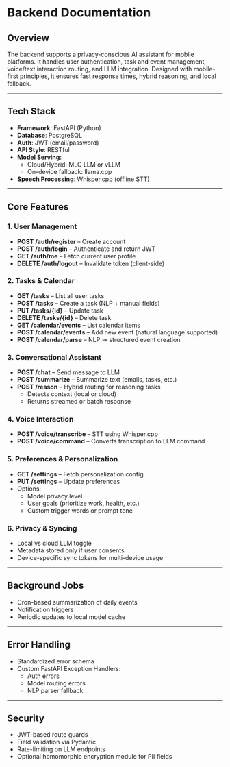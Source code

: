 # Backend Documentation

## Overview

The backend supports a privacy-conscious AI assistant for mobile platforms. It handles user authentication, task and event management, voice/text interaction routing, and LLM integration. Designed with mobile-first principles, it ensures fast response times, hybrid reasoning, and local fallback.

---

## Tech Stack

- **Framework**: FastAPI (Python)
- **Database**: PostgreSQL
- **Auth**: JWT (email/password)
- **API Style**: RESTful
- **Model Serving**:
  - Cloud/Hybrid: MLC LLM or vLLM
  - On-device fallback: llama.cpp
- **Speech Processing**: Whisper.cpp (offline STT)

---

## Core Features

### 1. User Management
- **POST /auth/register** – Create account
- **POST /auth/login** – Authenticate and return JWT
- **GET /auth/me** – Fetch current user profile
- **DELETE /auth/logout** – Invalidate token (client-side)

### 2. Tasks & Calendar
- **GET /tasks** – List all user tasks
- **POST /tasks** – Create a task (NLP + manual fields)
- **PUT /tasks/{id}** – Update task
- **DELETE /tasks/{id}** – Delete task
- **GET /calendar/events** – List calendar items
- **POST /calendar/events** – Add new event (natural language supported)
- **POST /calendar/parse** – NLP → structured event creation

### 3. Conversational Assistant
- **POST /chat** – Send message to LLM
- **POST /summarize** – Summarize text (emails, tasks, etc.)
- **POST /reason** – Hybrid routing for reasoning tasks
  - Detects context (local or cloud)
  - Returns streamed or batch response

### 4. Voice Interaction
- **POST /voice/transcribe** – STT using Whisper.cpp
- **POST /voice/command** – Converts transcription to LLM command

### 5. Preferences & Personalization
- **GET /settings** – Fetch personalization config
- **PUT /settings** – Update preferences
- Options:
  - Model privacy level
  - User goals (prioritize work, health, etc.)
  - Custom trigger words or prompt tone

### 6. Privacy & Syncing
- Local vs cloud LLM toggle
- Metadata stored only if user consents
- Device-specific sync tokens for multi-device usage

---

## Background Jobs
- Cron-based summarization of daily events
- Notification triggers
- Periodic updates to local model cache

---

## Error Handling
- Standardized error schema
- Custom FastAPI Exception Handlers:
  - Auth errors
  - Model routing errors
  - NLP parser fallback

---

## Security
- JWT-based route guards
- Field validation via Pydantic
- Rate-limiting on LLM endpoints
- Optional homomorphic encryption module for PII fields